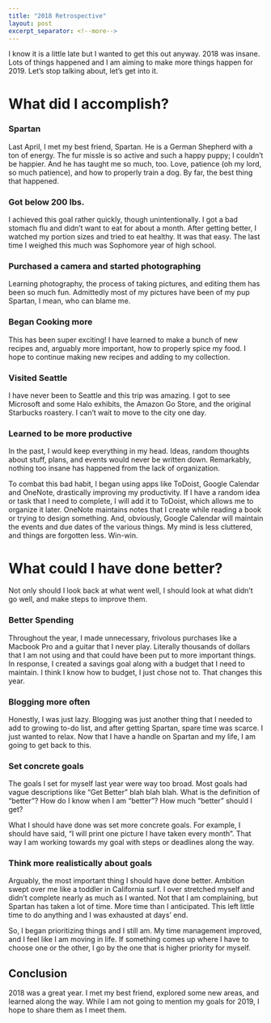 ```yaml
---
title: "2018 Retrospective"
layout: post
excerpt_separator: <!--more-->
---
```


I know it is a little late but I wanted to get this out anyway. 2018 was insane. Lots of things happened and I am aiming to make more things happen for 2019. Let’s stop talking about, let’s get into it.
<!--more-->
# What did I accomplish?

### Spartan

Last April, I met my best friend, Spartan. He is a German Shepherd with a ton of energy. The fur missle is so active and such a happy puppy; I couldn’t be happier. And he has taught me so much, too. Love, patience (oh my lord, so much patience), and how to properly train a dog. By far, the best thing that happened.

### Got below 200 lbs. 

I achieved this goal rather quickly, though unintentionally. I got a bad stomach flu and didn’t want to eat for about a month. After getting better, I watched my portion sizes and tried to eat healthy. It was that easy. The last time I weighed this much was Sophomore year of high school.

### Purchased a camera and started photographing

Learning photography, the process of taking pictures, and editing them has been so much fun. Admittedly most of my pictures have been of my pup Spartan, I mean, who can blame me.

### Began Cooking more

This has been super exciting! I have learned to make a bunch of new recipes and, arguably more important, how to properly spice my food. I hope to continue making new recipes and adding to my collection.

### Visited Seattle

I have never been to Seattle and this trip was amazing. I got to see Microsoft and some Halo exhibits, the Amazon Go Store, and the original Starbucks roastery. I can’t wait to move to the city one day.

### Learned to be more productive

In the past, I would keep everything in my head. Ideas, random thoughts about stuff, plans, and events would never be written down. Remarkably, nothing too insane has happened from the lack of organization. 

To combat this bad habit, I began using apps like ToDoist, Google Calendar and OneNote, drastically improving my productivity. If I have a random idea or task that I need to complete, I will add it to ToDoist, which allows me to organize it later. OneNote maintains notes that I create while reading a book or trying to design something. And, obviously, Google Calendar will maintain the events and due dates of the various things. My mind is less cluttered, and things are forgotten less. Win-win.

# What could I have done better?

Not only should I look back at what went well, I should look at what didn’t go well, and make steps to improve them.

### Better Spending

Throughout the year, I made unnecessary, frivolous purchases like a Macbook Pro and a guitar that I never play. Literally thousands of dollars that I am not using and that could have been put to more important things. In response, I created a savings goal along with a budget that I need to maintain. I think I know how to budget, I just chose not to. That changes this year.

### Blogging more often

Honestly, I was just lazy. Blogging was just another thing that I needed to add to growing to-do list, and after getting Spartan, spare time was scarce. I just wanted to relax. Now that I have a handle on Spartan and my life, I am going to get back to this.

### Set concrete goals

The goals I set for myself last year were way too broad. Most goals had vague descriptions like “Get Better” blah blah blah. What is the definition of “better”? How do I know when I am “better”? How much “better” should I get? 

What I should have done was set more concrete goals. For example, I should have said, “I will print one picture I have taken every month”. That way I am working towards my goal with steps or deadlines along the way.

### Think more realistically about goals

Arguably, the most important thing I should have done better. Ambition swept over me like a toddler in California surf. I over stretched myself and didn’t complete nearly as much as I wanted. Not that I am complaining, but Spartan has taken a lot of time. More time than I anticipated. This left little time to do anything and I was exhausted at days’ end.

So, I began prioritizing things and I still am. My time management improved, and I feel like I am moving in life. If something comes up where I have to choose one or the other, I go by the one that is higher priority for myself.

## Conclusion

2018 was a great year. I met my best friend, explored some new areas, and learned along the way. While I am not going to mention my goals for 2019, I hope to share them as I meet them.